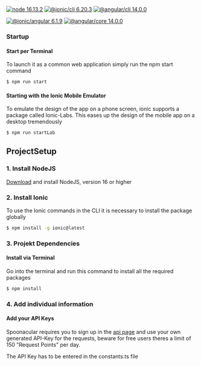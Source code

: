 [![node 16.13.2](https://img.shields.io/badge/node-16.13.2-339933?logo=node.js)](https://nodejs.org/de/download/)
[![@ionic/cli 6.20.3](https://img.shields.io/badge/@ionic/cli-6.20.3-4a8bfc?logo=ionic)](https://ionicframework.com/docs/cli/)
[![@angular/cli 14.0.0](https://img.shields.io/badge/@angular/cli-14.0.0-e23237?logo=angular)](https://angular.io/cli)

[![@ionic/angular 6.1.9](https://img.shields.io/badge/@ionic/angular-6.1.9-4a8bfc?logo=ionic)](https://ionicframework.com/)
[![@angular/core 14.0.0](https://img.shields.io/badge/@angular/core-14.0.0-e23237?logo=ionic)](https://angular.io/)

### Startup
#### Start per Terminal
To launch it as a common web application simply run the npm start command
```cmd
$ npm run start
```
#### Starting with the Ionic Mobile Emulator
To emulate the design of the app on a phone screen, ionic supports a package called Ionic-Labs. This eases up the design of the mobile app on a desktop tremendously
```cmd
$ npm run startLab
```

## ProjectSetup
### 1. Install NodeJS
[Download](https://nodejs.org/de/download/) and install NodeJS, version 16 or higher

### 2. Install Ionic
To use the Ionic commands in the CLI it is necessary to install the package globally
```cmd
$ npm install -g ionic@latest
```

### 3. Projekt Dependencies
#### Install via Terminal
Go into the terminal and run this command to install all the required packages
```cmd
$ npm install
```

### 4. Add individual information
#### Add your API Keys
Spoonacular requires you to sign up in the [api page](https://spoonacular.com/food-api/console#Dashboard) and use your own generated API-Key for the requests, beware for free users theres a limit of 150 "Request Points" per day.

The API Key has to be entered in the constants.ts file
